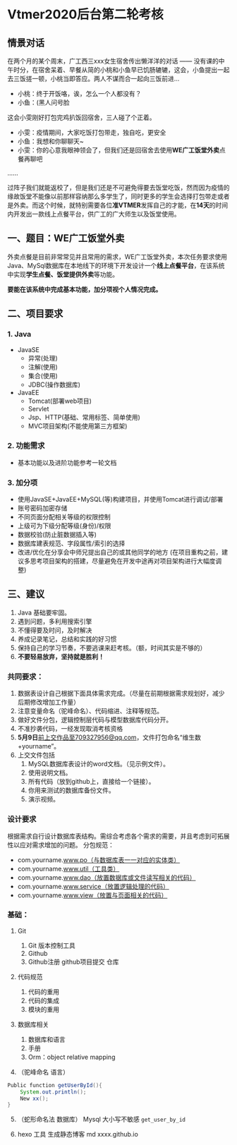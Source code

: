 # Vtmer2020后台第二轮考核

## 情景对话

在两个月的某个周末，广工西三xxx女生宿舍传出懒洋洋的对话 —— 没有课的中午时分，在宿舍呆着、早餐从简的小桃和小鱼早已饥肠辘辘，这会，小鱼提出一起去三饭搓一顿，小桃当即答应。两人不谋而合一起向三饭前进...

- 小桃：终于开饭咯，诶，怎么一个人都没有？
- 小鱼：(黑人问号脸

这会小雯刚好打包完鸡扒饭回宿舍，三人碰了个正着。

- 小雯：疫情期间，大家吃饭打包带走，独自吃，更安全
- 小鱼：我想和你聊聊天~
- 小雯：你的心意我眼神领会了，但我们还是回宿舍去使用**WE广工饭堂外卖**点餐再聊吧

......



过阵子我们就能返校了，但是我们还是不可避免得要去饭堂吃饭，然而因为疫情的缘故饭堂不能像以前那样容纳那么多学生了，同时更多的学生会选择打包带走或者是外卖。而这个时候，就特别需要各位**准VTMER**发挥自己的才能，在**14天**的时间内开发出一款线上点餐平台，供广工的广大师生以及饭堂使用。

## 一、题目：WE广工饭堂外卖

外卖点餐是目前非常常见并且常用的需求，WE广工饭堂外卖，本次任务要求使用Java、MySql数据库在本地线下的环境下开发设计一个**线上点餐平台**，在该系统中实现**学生点餐、饭堂提供外卖**等功能。

**要能在该系统中完成基本功能，加分项视个人情况完成。**

## 二、项目要求

### 1. Java

* JavaSE
  * 异常(处理)
  * 注解(使用)
  * 集合(使用)
  * JDBC(操作数据库)
* JavaEE
  * Tomcat(部署web项目)
  * Servlet
  * Jsp、HTTP(基础、常用标签、简单使用)
  * MVC项目架构(不能使用第三方框架)

### 2. 功能需求

* 基本功能以及进阶功能参考一轮文档

### 3. 加分项

* 使用JavaSE+JavaEE+MySQL(等)构建项目，并使用Tomcat进行调试/部署
* 账号密码加密存储
* 不同页面分配相关等级的权限控制
* 上级可为下级分配等级(身份)/权限
* 数据校验(防止脏数据插入等)
* 数据库建表规范、字段属性/索引的选择
* 改进/优化在分享会中师兄提出自己的或其他同学的地方
  (在项目重构之前，建议多思考项目架构的搭建，尽量避免在开发中途再对项目架构进行大幅度调整)

## 三、建议

1. Java 基础要牢固。
2. 遇到问题，多利用搜索引擎
3. 不懂得要及时问，及时解决
4. 养成记录笔记，总结和实践的好习惯
5. 保持自己的学习节奏，不要逃课来赶考核。（额，时间其实是不够的）
6. **不要轻易放弃，坚持就是胜利！**

### 共同要求：

1. 数据表设计自己根据下面具体需求完成。（尽量在前期根据需求规划好，减少后期修改增加工作量）
2. 注意变量命名（驼峰命名）、代码缩进、注释等规范。
3. 做好文件分包，逻辑控制层代码与模型数据库代码分开。
4. 不准抄袭代码，一经发现取消考核资格
5. **5月9日**前上交作品至709327956@qq.com，文件打包命名“维生数+yourname”。
6. 上交文件包括
   1. MySQL数据库表设计的word文档。（见示例文件）。
   2. 使用说明文档。
   3. 所有代码（放到github上，直接给一个链接）。
   4. 你用来测试的数据库备份文件。
   5. 演示视频。



### 设计要求

根据需求自行设计数据库表结构。需综合考虑各个需求的需要，并且考虑到可拓展性以应对需求增加的问题。
		分包规范：

- com.yourname.www.po（与数据库表一一对应的实体类）
- com.yourname.www.util（工具类）
- com.yourname.www.dao（放置数据库或文件读写相关的代码）
- com.yourname.www.service（放置逻辑处理的代码）
- com.yourname.www.view（放置与页面相关的代码）		



### 基础：

1. Git
   1. Git 版本控制工具
   2. Github
   3. Github注册 github项目提交 仓库



2. 代码规范
   1. 代码的重用
   2. 代码的集成
   3. 模块的重用



3. 数据库相关
   1. 数据库和语言
   2. 手册 
   3. Orm：object relative mapping 



4. （驼峰命名 语言）

```java
Public function getUserById(){
	System.out.println();	
	New xx();
}
```

5. （蛇形命名法 数据库）
   Mysql 大小写不敏感
   	`get_user_by_id`

6. hexo 工具 生成静态博客 md
   xxxx.github.io